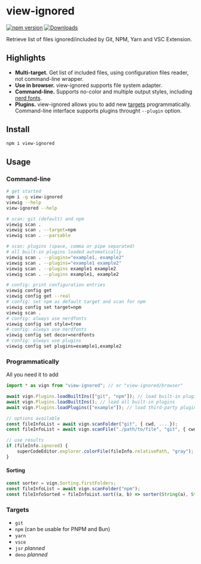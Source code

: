 # view-ignored

[![npm version](https://badge.fury.io/js/view-ignored.svg)](https://www.npmjs.com/package/view-ignored)
[![Downloads](https://img.shields.io/npm/dm/view-ignored.svg)](https://www.npmjs.com/package/view-ignored)

Retrieve list of files ignored/included by Git, NPM, Yarn and VSC Extension.

## Highlights

- **Multi-target.** Get list of included files, using configuration files reader, not command-line wrapper.
- **Use in browser.** view-ignored supports file system adapter.
- **Command-line.** Supports no-color and multiple output styles, including [nerd fonts](https://github.com/ryanoasis/nerd-fonts).
- **Plugins.** view-ignored allows you to add new [targets](#targets) programmatically. Command-line interface supports plugins throught `--plugin` option.

## Install

```bash
npm i view-ignored
```

## Usage

### Command-line

```bash
# get started
npm i -g view-ignored
viewig --help
view-ignored --help

# scan: git (default) and npm
viewig scan .
viewig scan . --target=npm
viewig scan . --parsable

# scan: plugins (space, comma or pipe separated)
# all built-in plugins loaded automatically
viewig scan . --plugins="example1, example2"
viewig scan . --plugins="example1 example2"
viewig scan . --plugins example1 example2
viewig scan . --plugins example1, example2

# config: print configuration entries
viewig config get
viewig config get --real
# config: set npm as default target and scan for npm
viewig config set target=npm
viewig scan .
# config: always use nerdfonts
viewig config set style=tree
# config: always use nerdfonts
viewig config set decor=nerdfonts
# config: always use plugins
viewig config set plugins=example1,example2
```

### Programmatically

All you need it to add

```js
import * as vign from "view-ignored"; // or "view-ignored/browser"

await vign.Plugins.loadBuiltIns(["git", "npm"]); // load built-in plugins
await vign.Plugins.loadBuiltIns(); // load all built-in plugins
await vign.Plugins.loadPlugins(["example"]); // load third-party plugins

// options available
const fileInfoList = await vign.scanFolder("git", { cwd, ... });
const fileInfoList = await vign.scanFile("./path/to/file", "git", { cwd, ... });

// use results
if (fileInfo.ignored) {
    superCodeEditor.explorer.colorFile(fileInfo.relativePath, "gray");
}
```

#### Sorting

```js
const sorter = vign.Sorting.firstFolders;
const fileInfoList = await vign.scanFolder("npm");
const fileInfoSorted = fileInfoList.sort((a, b) => sorter(String(a), String(b)));
```

### Targets

- `git`
- `npm` (can be usable for PNPM and Bun)
- `yarn`
- `vsce`
- `jsr` *planned*
- `deno` *planned*
